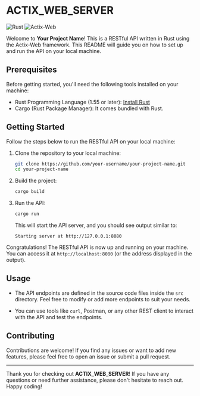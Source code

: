 # ACTIX_WEB_SERVER

![Rust](https://img.shields.io/badge/Rust-1.55-orange)
![Actix-Web](https://img.shields.io/badge/Actix--Web-4.0.0-blue)

Welcome to **Your Project Name**! This is a RESTful API written in Rust using the Actix-Web framework. This README will guide you on how to set up and run the API on your local machine.

## Prerequisites

Before getting started, you'll need the following tools installed on your machine:

- Rust Programming Language (1.55 or later): [Install Rust](https://www.rust-lang.org/tools/install)
- Cargo (Rust Package Manager): It comes bundled with Rust.

## Getting Started

Follow the steps below to run the RESTful API on your local machine:

1. Clone the repository to your local machine:

   ```bash
   git clone https://github.com/your-username/your-project-name.git
   cd your-project-name
   ```

2. Build the project:

   ```bash
   cargo build
   ```

3. Run the API:

   ```bash
   cargo run
   ```

   This will start the API server, and you should see output similar to:

   ```
   Starting server at http://127.0.0.1:8080
   ```

Congratulations! The RESTful API is now up and running on your machine. You can access it at `http://localhost:8080` (or the address displayed in the output).

## Usage

- The API endpoints are defined in the source code files inside the `src` directory. Feel free to modify or add more endpoints to suit your needs.

- You can use tools like `curl`, Postman, or any other REST client to interact with the API and test the endpoints.

## Contributing

Contributions are welcome! If you find any issues or want to add new features, please feel free to open an issue or submit a pull request.

---

Thank you for checking out **ACTIX_WEB_SERVER**! If you have any questions or need further assistance, please don't hesitate to reach out. Happy coding!
